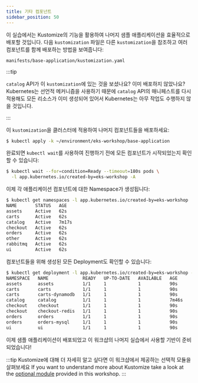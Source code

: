 ```yaml
---
title: 기타 컴포넌트
sidebar_position: 50
---
```


이 실습에서는 Kustomize의 기능을 활용하여 나머지 샘플 애플리케이션을 효율적으로 배포할 것입니다. 다음 `kustomization` 파일은 다른 `kustomization`을 참조하고 여러 컴포넌트를 함께 배포하는 방법을 보여줍니다:

```file
manifests/base-application/kustomization.yaml
```

:::tip

`catalog` API가 이 `kustomization`에 있는 것을 보셨나요? 이미 배포하지 않았나요? Kubernetes는 선언적 메커니즘을 사용하기 때문에 `catalog` API의 매니페스트를 다시 적용해도 모든 리소스가 이미 생성되어 있어서 Kubernetes는 아무 작업도 수행하지 않을 것입니다.

:::

이 `kustomization`을 클러스터에 적용하여 나머지 컴포넌트들을 배포하세요:

```bash wait=10
$ kubectl apply -k ~/environment/eks-workshop/base-application
```

완료되면 `kubectl wait`를 사용하여 진행하기 전에 모든 컴포넌트가 시작되었는지 확인할 수 있습니다:

```bash timeout=200
$ kubectl wait --for=condition=Ready --timeout=180s pods \
  -l app.kubernetes.io/created-by=eks-workshop -A
```

이제 각 애플리케이션 컴포넌트에 대한 Namespace가 생성됩니다:

```bash
$ kubectl get namespaces -l app.kubernetes.io/created-by=eks-workshop
NAME       STATUS   AGE
assets     Active   62s
carts      Active   62s
catalog    Active   7m17s
checkout   Active   62s
orders     Active   62s
other      Active   62s
rabbitmq   Active   62s
ui         Active   62s
```

컴포넌트들을 위해 생성된 모든 Deployment도 확인할 수 있습니다:

```bash
$ kubectl get deployment -l app.kubernetes.io/created-by=eks-workshop -A
NAMESPACE   NAME             READY   UP-TO-DATE   AVAILABLE   AGE
assets      assets           1/1     1            1           90s
carts       carts            1/1     1            1           90s
carts       carts-dynamodb   1/1     1            1           90s
catalog     catalog          1/1     1            1           7m46s
checkout    checkout         1/1     1            1           90s
checkout    checkout-redis   1/1     1            1           90s
orders      orders           1/1     1            1           90s
orders      orders-mysql     1/1     1            1           90s
ui          ui               1/1     1            1           90s
```

이제 샘플 애플리케이션이 배포되었고 이 워크샵의 나머지 실습에서 사용할 기반이 준비되었습니다!

:::tip
Kustomize에 대해 더 자세히 알고 싶다면 이 워크샵에서 제공하는 선택적 모듈을 살펴보세요
If you want to understand more about Kustomize take a look at the [optional module](../kustomize/index.md) provided in this workshop.
:::